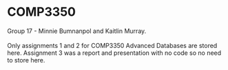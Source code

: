 # COMP3350 

Group 17 - Minnie Bumnanpol and Kaitlin Murray. <br> <br> Only assignments 1 and 2 for COMP3350 Advanced Databases are stored here. Assignment 3 was a report and presentation with no code so no need to store here. 
